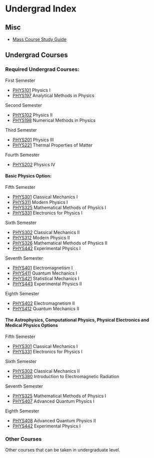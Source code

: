 # Undergrad Index

## Misc
- [Mass Course Study Guide](../undergrad/MassCourseGuide.md)
  
## Undergrad Courses 
### Required Undergrad Courses: 

  First Semester
  - [PHYS101](../undergrad/PHYS101) Physics I
  - [PHYS197](../undergrad/PHYS197) Analytical Methods in Physics
    
  Second Semester
  - [PHYS102](../undergrad/PHYS102) Physics II
  - [PHYS198](../undergrad/PHYS198) Numerical Methods in Physics 

  Third Semester 
  - [PHYS201](../undergrad/PHYS201) Physics III
  - [PHYS221](../undergrad/PHYS221) Thermal Properties of Matter
    
  Fourth Semester
  - [PHYS202](./undergrad/PHYS202) Physics IV

  #### Basic Physics Option: 
  Fifth Semester
  - [PHYS301](./undergrad/PHYS301) Classical Mechanics I
  - [PHYS311](./undergrad/PHYS311) Modern Physics I
  - [PHYS325](./undergrad/PHYS325) Mathematical Methods of Physics I
  - [PHYS331](./undergrad/PHYS331) Electronics for Physics I

  Sixth Semester
  - [PHYS302](./undergrad/PHYS302) Classical Mechanics II
  - [PHYS312](./undergrad/PHYS312) Modern Physics II
  - [PHYS326](./undergrad/PHYS326) Mathematical Methods of Physics II
  - [PHYS442](./undergrad/PHYS442) Experimental Physics I

  Seventh Semester
  - [PHYS401](./undergrad/PHYS401) Electromagnetism I
  - [PHYS411](./undergrad/PHYS411) Quantum Mechanics I 
  - [PHYS421](./undergrad/PHYS421) Statistical Mechanics I
  - [PHYS443](./undergrad/PHYS443) Experimental Physics II
    
  Eighth Semester
  - [PHYS402](./undergrad/PHYS402) Electromagnetism II
  - [PHYS412](./undergrad/PHYS412) Quantum Mechanics II

  #### The Astrophysics, Computational Physics, Physical Electronics and Medical Physics Options
  Fifth Semester
  - [PHYS301](./undergrad/PHYS301) Classical Mechanics I
  - [PHYS331](./undergrad/PHYS331) Electronics for Physics I
    
  Sixth Semester
  - [PHYS302](./undergrad/PHYS302) Classical Mechanics II
  - [PHYS380](./undergrad/PHYS380) Introduction to Electromagnetic Radiation

  Seventh Semester
  - [PHYS325](./undergrad/PHYS325) Mathematical Methods of Physics I
  - [PHYS407](./undergrad/PHYS407) Advanced Quantum Physics I
    
  Eighth Semester
  - [PHYS408](./undergrad/PHYS408) Advanced Quantum Physics II
  - [PHYS442](./undergrad/PHYS442) Experimental Physics I

### Other Courses 
Other courses that can be taken in undergraduate level.
